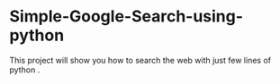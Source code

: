 # Simple-Google-Search-using-python
This project will show you how to search the web with just few lines of python .
